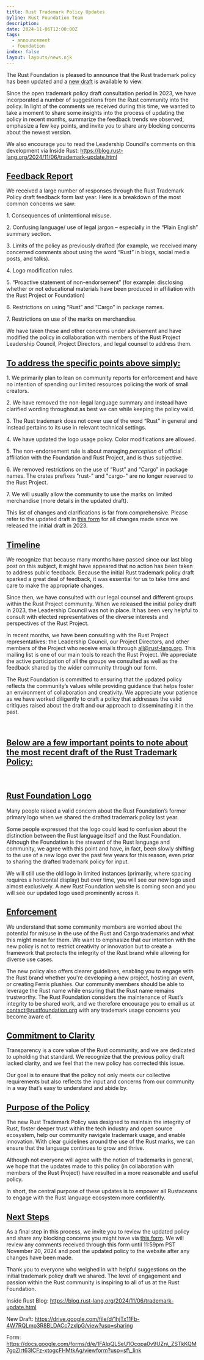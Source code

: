 ```yaml
---
title: Rust Trademark Policy Updates
byline: Rust Foundation Team
description:
date: 2024-11-06T12:00:00Z
tags:
  - announcement
  - foundation
index: false
layout: layouts/news.njk
---
```

The Rust Foundation is pleased to announce that the Rust trademark policy has been updated and a [new draft](https://drive.google.com/file/d/1hjTx11Fb-4W7RQLmp3R8BLDACc7zxIpG/view?usp=sharing) is available to view.

Since the open trademark policy draft consultation period in 2023, we have incorporated a number of suggestions from the Rust community into the policy. In light of the comments we received during this time, we wanted to take a moment to share some insights into the process of updating the policy in recent months, summarize the feedback trends we observed, emphasize a few key points, and invite you to share any blocking concerns about the newest version.

We also encourage you to read the Leadership Council's comments on this development via Inside Rust: <a href="https://blog.rust-lang.org/2024/11/06/trademark-update.html" title="https://blog.rust-lang.org/2024/11/06/trademark-update.html" target="_blank" rel="noreferrer noopener">https://blog.rust-lang.org/2024/11/06/trademark-update.html</a>

## <u>Feedback Report</u>

We received a large number of responses through the Rust Trademark Policy draft feedback form last year. Here is a breakdown of the most common concerns we saw:

1\. Consequences of unintentional misuse.

2\. Confusing language/ use of legal jargon – especially in the “Plain English” summary section.

3\. Limits of the policy as previously drafted (for example, we received many concerned comments about using the word “Rust” in blogs, social media posts, and talks).

4\. Logo modification rules.

5\. “Proactive statement of non-endorsement” (for example: disclosing whether or not educational materials have been produced in affiliation with the Rust Project or Foundation)

6\. Restrictions on using “Rust” and “Cargo” in package names.

7\. Restrictions on use of the marks on merchandise.

We have taken these and other concerns under advisement and have modified the policy in collaboration with members of the Rust Project Leadership Council, Project Directors, and legal counsel to address them.

## **<u>To address the specific points above simply:</u>**

1\. We primarily plan to lean on community reports for enforcement and have no intention of spending our limited resources policing the work of small creators.

2\. We have removed the non-legal language summary and instead have clarified wording throughout as best we can while keeping the policy valid.

3\. The Rust trademark does not cover use of the word “Rust” in general and instead pertains to its use in relevant technical settings.

4\. We have updated the logo usage policy. Color modifications are allowed.

5\. The non-endorsement rule is about managing *perception* of official affiliation with the Foundation and Rust Project, and is thus subjective.

6\. We removed restrictions on the use of “Rust” and “Cargo” in package names. The crates prefixes "rust-" and "cargo-" are no longer reserved to the Rust Project.

7\. We will usually allow the community to use the marks on limited merchandise (more details in the updated draft).

This list of changes and clarifications is far from comprehensive. Please refer to the updated draft in [this form](https://docs.google.com/forms/d/e/1FAIpQLSeU1Ocopa0v9UZn_ZSTkKQM7gqZIrt63lCFz-xtogcFHMtkAg/viewform) for all changes made since we released the initial draft in 2023.

## **<u>Timeline</u>**

We recognize that because many months have passed since our last blog post on this subject, it might have appeared that no action has been taken to address public feedback. Because the initial Rust trademark policy draft sparked a great deal of feedback, it was essential for us to take time and care to make the appropriate changes.

Since then, we have consulted with our legal counsel and different groups within the Rust Project community. When we released the initial policy draft in 2023, the Leadership Council was not in place. It has been very helpful to consult with elected representatives of the diverse interests and perspectives of the Rust Project.

In recent months, we have been consulting with the Rust Project representatives: the Leadership Council, our Project Directors, and other members of the Project who receive emails through [all@rust-lang.org](mailto:all@rust-lang.org). This mailing list is one of our main tools to reach the Rust Project. We appreciate the active participation of all the groups we consulted as well as the feedback shared by the wider community through our form.

The Rust Foundation is committed to ensuring that the updated policy reflects the community’s values while providing guidance that helps foster an environment of collaboration and creativity. We appreciate your patience as we have worked diligently to craft a policy that addresses the valid critiques raised about the draft and our approach to disseminating it in the past.

&nbsp;

## **<u>Below are a few important points to note about the most recent draft of the Rust Trademark Policy:</u>**

&nbsp;

## **<u>Rust Foundation Logo</u>**

Many people raised a valid concern about the Rust Foundation’s former primary logo when we shared the drafted trademark policy last year.

Some people expressed that the logo could lead to confusion about the distinction between the Rust language itself and the Rust Foundation. Although the Foundation is the steward of the Rust language and community, we agree with this point and have, in fact, been slowly shifting to the use of a new logo over the past few years for this reason, even prior to sharing the drafted trademark policy for input.

We will still use the old logo in limited instances (primarily, where spacing requires a horizontal display) but over time, you will see our new logo used almost exclusively. A new Rust Foundation website is coming soon and you will see our updated logo used prominently across it.

## **<u>Enforcement</u>**

We understand that some community members are worried about the potential for misuse in the use of the Rust and Cargo trademarks and what this might mean for them. We want to emphasize that our intention with the new policy is not to restrict creativity or innovation but to create a framework that protects the integrity of the Rust brand while allowing for diverse use cases.

The new policy also offers clearer guidelines, enabling you to engage with the Rust brand whether you're developing a new project, hosting an event, or creating Ferris plushies. Our community members should be able to leverage the Rust name while ensuring that the Rust name remains trustworthy. The Rust Foundation considers the maintenance of Rust’s integrity to be shared work, and we therefore encourage you to email us at contact@rustfoundation.org with any trademark usage concerns you become aware of.

## **<u>Commitment to Clarity</u>**

Transparency is a core value of the Rust community, and we are dedicated to upholding that standard. We recognize that the previous policy draft lacked clarity, and we feel that the new policy has corrected this issue.

Our goal is to ensure that the policy not only meets our collective requirements but also reflects the input and concerns from our community in a way that’s easy to understand and abide by.

## **<u>Purpose of the Policy</u>**

The new Rust Trademark Policy was designed to maintain the integrity of Rust, foster deeper trust within the tech industry and open source ecosystem, help our community navigate trademark usage, and enable innovation. With clear guidelines around the use of the Rust marks, we can ensure that the language continues to grow and thrive.

Although not everyone will agree with the notion of trademarks in general, we hope that the updates made to this policy (in collaboration with members of the Rust Project) have resulted in a more reasonable and useful policy.

In short, the central purpose of these updates is to empower all Rustaceans to engage with the Rust language ecosystem more confidently.

## **<u>Next Steps</u>**

As a final step in this process, we invite you to review the updated policy and share any blocking concerns you might have via [this form](https://docs.google.com/forms/d/e/1FAIpQLSeU1Ocopa0v9UZn_ZSTkKQM7gqZIrt63lCFz-xtogcFHMtkAg/viewform?usp=sf_link). We will review any comments received through this form until 11:59pm PST November 20, 2024 and post the updated policy to the website after any changes have been made.

Thank you to everyone who weighed in with helpful suggestions on the initial trademark policy draft we shared. The level of engagement and passion within the Rust community is inspiring to all of us at the Rust Foundation.

Inside Rust Blog: <a href="https://blog.rust-lang.org/2024/11/06/trademark-update.html" title="https://blog.rust-lang.org/2024/11/06/trademark-update.html" target="_blank" rel="noreferrer noopener">https://blog.rust-lang.org/2024/11/06/trademark-update.html</a>

New Draft: <u>https://drive.google.com/file/d/1hjTx11Fb-4W7RQLmp3R8BLDACc7zxIpG/view?usp=sharing</u>

Form: https://docs.google.com/forms/d/e/1FAIpQLSeU1Ocopa0v9UZn\_ZSTkKQM7gqZIrt63lCFz-xtogcFHMtkAg/viewform?usp=sf\_link